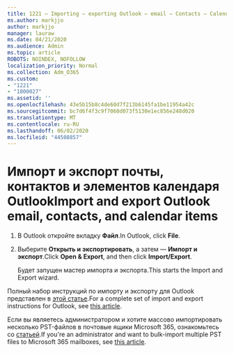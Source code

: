 ```yaml
---
title: 1221 – Importing — exporting Outlook – email – Contacts – Calendar
ms.author: markjjo
author: markjjo
manager: lauraw
ms.date: 04/21/2020
ms.audience: Admin
ms.topic: article
ROBOTS: NOINDEX, NOFOLLOW
localization_priority: Normal
ms.collection: Adm_O365
ms.custom:
- "1221"
- "1800027"
ms.assetid: ''
ms.openlocfilehash: 43e5b15b8c4de60d7f213b6145fa1be11954a42c
ms.sourcegitcommit: bc7d6f4f3c9f7060d073f5130e1ec856e248d020
ms.translationtype: MT
ms.contentlocale: ru-RU
ms.lasthandoff: 06/02/2020
ms.locfileid: "44508857"
---
```

# <a name="import-and-export-outlook-email-contacts-and-calendar-items"></a><span data-ttu-id="bb3eb-102">Импорт и экспорт почты, контактов и элементов календаря Outlook</span><span class="sxs-lookup"><span data-stu-id="bb3eb-102">Import and export Outlook email, contacts, and calendar items</span></span>

1. <span data-ttu-id="bb3eb-103">В Outlook откройте вкладку **Файл**.</span><span class="sxs-lookup"><span data-stu-id="bb3eb-103">In Outlook, click **File**.</span></span>

2. <span data-ttu-id="bb3eb-104">Выберите **Открыть и экспортировать**, а затем — **Импорт и экспорт**.</span><span class="sxs-lookup"><span data-stu-id="bb3eb-104">Click **Open & Export**, and then click **Import/Export**.</span></span>

    <span data-ttu-id="bb3eb-105">Будет запущен мастер импорта и экспорта.</span><span class="sxs-lookup"><span data-stu-id="bb3eb-105">This starts the Import and Export wizard.</span></span>

<span data-ttu-id="bb3eb-106">Полный набор инструкций по импорту и экспорту для Outlook представлен в [этой статье](https://support.office.com/article/import-and-export-outlook-email-contacts-and-calendar-92577192-3881-4502-b79d-c3bbada6c8ef).</span><span class="sxs-lookup"><span data-stu-id="bb3eb-106">For a complete set of import and export instructions for Outlook, see  [this article](https://support.office.com/article/import-and-export-outlook-email-contacts-and-calendar-92577192-3881-4502-b79d-c3bbada6c8ef).</span></span>

<span data-ttu-id="bb3eb-107">Если вы являетесь администратором и хотите массово импортировать несколько PST-файлов в почтовые ящики Microsoft 365, ознакомьтесь со [статьей](https://docs.microsoft.com/microsoft-365/security/office-365-security/use-dkim-to-validate-outbound-email).</span><span class="sxs-lookup"><span data-stu-id="bb3eb-107">If you're an administrator and want to bulk-import multiple PST files to Microsoft 365 mailboxes, see [this article](https://docs.microsoft.com/microsoft-365/security/office-365-security/use-dkim-to-validate-outbound-email).</span></span>
